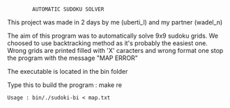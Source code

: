 			AUTOMATIC SUDOKU SOLVER

This project was made in 2 days by me (uberti_l) and my partner (wadel_n)


The aim of this program was to automatically solve 9x9 sudoku grids.
We choosed to use backtracking method as it's probably the easiest one.
Wrong grids are printed filled with 'X' caracters and wrong format one stop the program with the message "MAP ERROR"


The executable is located in the bin folder

Type this to build the program : make re

	Usage : bin/./sudoki-bi < map.txt
